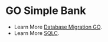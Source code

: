 <h1>GO Simple Bank</h1>

- Learn More [Database Migration GO](https://github.com/golang-migrate/migrate).
- Learn More [SQLC](https://docs.sqlc.dev/).